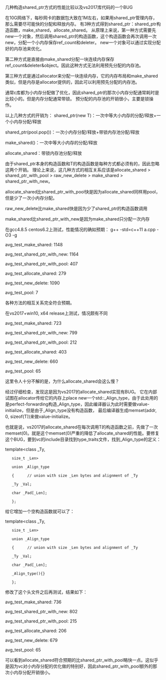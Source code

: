 几种构造shared_ptr方式的性能比较以及vs2017库代码的一个BUG

在10G网络下，每秒网卡的数据包大致在1M左右，如果用shared_ptr管理内存，那么需要尽可能快的分配和释放内存。
有3种方式得到shared_ptr：shared_ptr构造函数，make_shared，allocate_shared。
从原理上来说，第一种方式需要先new一个对象，然后调用shared_ptr的构造函数，这个构造函数会再次调用一次new，分配一个小内存保存ref_count和deleter。
new一个对象可以通过实现分配好的内存池来优化。

第二种方式是直接由make_shared分配一块连续内存保存ref_count&deleter&object。因此这种方式无法利用预先分配的内存池。

第三种方式是通过allocator来分配一块连续内存，它的内存布局和make_shared类似，但是内存是allocator提供的，因此可以利用预先分配的内存池。

通常c库都为小内存分配做了优化，因此shared_ptr的那次小内存分配通常耗时是比较小的。但是内存分配通常带锁。
预分配的内存池的开销很小，主要是锁操作。

以上几种方式的开销为：
shared_ptr(new T)：一次中等大小内存的分配/释放+一个小内存分配/释放

shared_ptr(pool.pop())：一次小内存分配/释放+带锁内存池分配/释放

make_shared()：一次中等大小内存的分配/释放

allocate_shared：带锁内存池分配/释放


由于shared_ptr本身的构造函数和T的构造函数是每种方式都必须有的，因此忽略这两个开销。
理论上来说，这几种方式的相互关系应该是allocate_shared > shared_ptr_with_pool > raw_new_delete > make_shared > shared_ptr_with_new。

allocate_shared比shared_ptr_with_pool快是因为allocate_shared同样用pool，但是少了一次小内存分配。

raw_new_delete比make_shared快是因为少了shared_ptr的构造函数调用

make_shared比shared_ptr_with_new是因为make_shared只分配一次内存




在gcc4.8.5 centos6.2上测试，性能情况的确如预期：
g++ -std=c++11 a.cpp -O3 -g

avg_test_make_shared: 1148

avg_test_shared_ptr_with_new: 1164

avg_test_shared_ptr_with_pool: 407

avg_test_allocate_shared: 279

avg_test_new_delete: 1090

avg_test_pool: 7

各种方法的相互关系完全符合预期。


在vs2017+win10, x64 release上测试，情况颇有不同

avg_test_make_shared: 723

avg_test_shared_ptr_with_new: 799

avg_test_shared_ptr_with_pool: 212

avg_test_allocate_shared: 403

avg_test_new_delete: 660

avg_test_pool: 65

这里令人十分不解的是，为什么allocate_shared会这么慢？

经过仔细检查，发现这是因为vs2017的allocate_shared实现有BUG。
它在内部试图在allocator传给它的内存上place new一个std::_Align_type，由于此处用的是perfect-forwarding构造_Align_type，因此编译器认为此时需要做value-initialize，但是由于_Align_type没有构造函数， 最后编译器生成memset(addr, 0, sizeof(T))来做value-initialize。

也就是说，vs2017的allocate_shared在每次调用T的构造函数之前，先做了一次memset(0)。就是这个memset(0)严重的降低了allocate_shared的性能。要修复这个BUG，要到vc的include目录找到type_traits文件，找到_Align_type的定义：


template<class _Ty,

       size_t _Len>
       
       union _Align_type
       
       {      // union with size _Len bytes and alignment of _Ty
       
       _Ty _Val;
       
       char _Pad[_Len];
       
       };


给它增加一个空构造函数就可以了：

template<class _Ty,

       size_t _Len>
       
       union _Align_type
       
       {      // union with size _Len bytes and alignment of _Ty
       
       _Ty _Val;
       
       char _Pad[_Len];
       
       _Align_type(){}
       
       };

修改了这个头文件之后再测试，结果如下：

avg_test_make_shared: 736

avg_test_shared_ptr_with_new: 802

avg_test_shared_ptr_with_pool: 215

avg_test_allocate_shared: 206

avg_test_new_delete: 679

avg_test_pool: 65


可以看到allocate_shared符合预期的比shared_ptr_with_pool略快一点。这似乎是因为vc对小内存分配的优化做的特别好，因此shared_ptr_with_pool额外的那次小内存分配开销很小。
